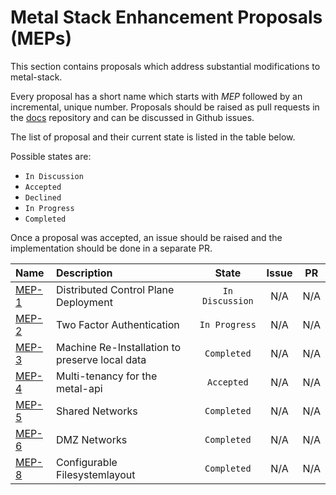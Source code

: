 # Metal Stack Enhancement Proposals (MEPs)

This section contains proposals which address substantial modifications to metal-stack.

Every proposal has a short name which starts with *MEP* followed by an incremental, unique number. Proposals should be raised as pull requests in the [docs](https://github.com/metal-stack/docs) repository and can be discussed in Github issues.

The list of proposal and their current state is listed in the table below.

Possible states are:

- `In Discussion`
- `Accepted`
- `Declined`
- `In Progress`
- `Completed`

Once a proposal was accepted, an issue should be raised and the implementation should be done in a separate PR.

| Name                              | Description                                    |      State      | Issue | PR  |
|:--------------------------------- |:---------------------------------------------- |:---------------:|:-----:|:---:|
| [MEP-1](MEP1/README.md) | Distributed Control Plane Deployment           | `In Discussion`   |  N/A  | N/A |
| [MEP-2](MEP2/README.md) | Two Factor Authentication                      |  `In Progress`    |  N/A  | N/A |
| [MEP-3](MEP3/README.md) | Machine Re-Installation to preserve local data |   `Completed`     |  N/A  | N/A |
| [MEP-4](MEP4/README.md) | Multi-tenancy for the metal-api                |   `Accepted`      |  N/A  | N/A |
| [MEP-5](MEP5/README.md) | Shared Networks                                |   `Completed`     |  N/A  | N/A |
| [MEP-6](MEP6/README.md) | DMZ Networks                                   |   `Completed`     |  N/A  | N/A |
| [MEP-8](MEP8/README.md) | Configurable Filesystemlayout                  |   `Completed`     |  N/A  | N/A |
